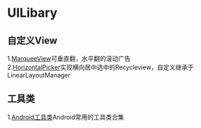 # UILibary

## 自定义View<br>
1.[MarqueeView](https://github.com/sunfusheng/MarqueeView)可垂直翻，水平翻的滚动广告<br>
2.[HorizontalPicker](https://github.com/adityagohad/HorizontalPicker)实现横向居中选中的Recycleview，自定义继承于LinearLayoutManager<br>

## 工具类<br>
1.[Android工具类](https://github.com/Blankj/AndroidUtilCode)Android常用的工具类合集
  


